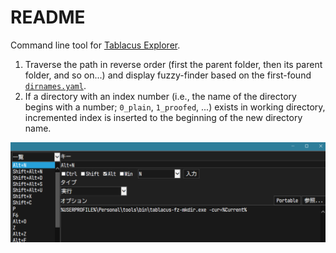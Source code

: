 # README

Command line tool for [Tablacus Explorer](https://tablacus.github.io/explorer.html).


1. Traverse the path in reverse order (first the parent folder, then its parent folder, and so on...) and display fuzzy-finder based on the first-found [`dirnames.yaml`](/dirnames.yaml).
1. If a directory with an index number (i.e., the name of the directory begins with a number; `0_plain`, `1_proofed`, ...) exists in working directory, incremented index is inserted to the beginning of the new directory name.

![img](image.png)
